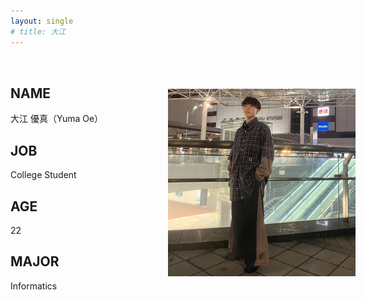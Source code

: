 ```yaml
---
layout: single
# title: 大江 
---
```


<!-- # 大江 優真（Yuma Oe）

![profile](./assets/img/profile_main.jpg)

## JOB
College Student

## AGE
22

## MAJOR
Informatics -->

<div class="profile-container">
  <div class="profile-text">
    <h2>NAME</h2>
    <p>大江 優真（Yuma Oe）</p>
    <h2>JOB</h2>
    <p>College Student</p>
    <h2>AGE</h2>
    <p>22</p>
    <h2>MAJOR</h2>
    <p>Informatics</p>
    <!-- 他の情報もここに追加 -->
  </div>
  <div class="profile-image">
    <img src="./assets/img/others/profile_image.png" alt="myself" />
  </div>
</div>
<style>
    .profile-container {
  display: flex;
  flex-wrap: wrap;
  justify-content: space-between;
  align-items: center;
  margin-top: 2rem;
}

    .profile-text {
    flex-basis: 50%;
    padding-right: 2rem;
    }

    .profile-image {
    flex-basis: 50%;
    text-align: right;
    }

    .profile-image img {
    max-width: 150%;
    height: auto;
    <!-- border-radius: 10px; /* 写真の角を丸める場合 */ -->
    }

    @media (max-width: 768px) {
    .profile-container {
        flex-direction: column;
    }

    .profile-image {
        text-align: center;
        margin-top: 1.5rem;
    }

    .profile-text {
        padding-right: 0;
    }
}

</style>